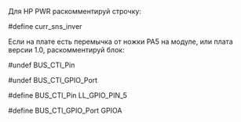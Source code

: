 Для HP PWR раскомментируй строчку:

#define curr_sns_inver

Если на плате есть перемычка от ножки PA5 на модуле, или плата версии 1.0, раскомментируй блок:

#undef BUS_CTl_Pin

#undef BUS_CTl_GPIO_Port

#define BUS_CTl_Pin LL_GPIO_PIN_5

#define BUS_CTl_GPIO_Port GPIOA
